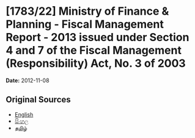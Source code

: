 # [1783/22] Ministry of Finance & Planning - Fiscal Management Report - 2013 issued under Section 4 and 7 of the Fiscal Management (Responsibility) Act, No. 3 of 2003

**Date:** 2012-11-08

## Original Sources

- [English](https://documents.gov.lk/view/extra-gazettes/2012/11/1783-22_E.pdf)
- [සිංහල](https://documents.gov.lk/view/extra-gazettes/2012/11/1783-22_S.pdf)
- [தமிழ்](https://documents.gov.lk/view/extra-gazettes/2012/11/1783-22_T.pdf)
